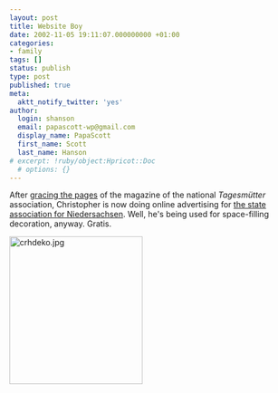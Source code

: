 ```yaml
---
layout: post
title: Website Boy
date: 2002-11-05 19:11:07.000000000 +01:00
categories:
- family
tags: []
status: publish
type: post
published: true
meta:
  aktt_notify_twitter: 'yes'
author:
  login: shanson
  email: papascott-wp@gmail.com
  display_name: PapaScott
  first_name: Scott
  last_name: Hanson
# excerpt: !ruby/object:Hpricot::Doc
  # options: {}
---
```

<p>After <a href="http://www.papascott.de/index.php?p=1839&more=1&c=1">gracing the pages</a> of the magazine of the national <em>Tagesmütter</em> association, Christopher is now doing online advertising for <a href="http://www.tagesmuetter-niedersachsen.de/bundesverband/aufgaben.html">the state association for Niedersachsen</a>. Well, he's being used for space-filling decoration, anyway. Gratis.</p>
<p><a href="http://www.tagesmuetter-niedersachsen.de/bundesverband/aufgaben.html"><img alt="crhdeko.jpg" src="http://www.papascott.de/wordpress/wp-content/uploads/2002/11/crhdeko.jpg" width="235" height="261" border="0" /></a></p>
